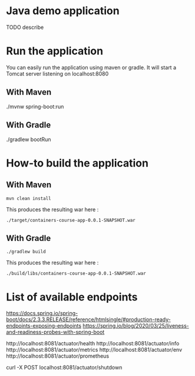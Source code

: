 # Java demo application

TODO describe

# Run the application

You can easily run the application using maven or gradle. It will start a Tomcat server listening on localhost:8080

## With Maven
./mvnw spring-boot:run

## With Gradle
./gradlew bootRun

# How-to build the application

## With Maven

```
mvn clean install
```

This produces the resulting war here : 
```
./target/containers-course-app-0.0.1-SNAPSHOT.war
```


## With Gradle

```
./gradlew build
```
This produces the resulting war here :
```
./build/libs/containers-course-app-0.0.1-SNAPSHOT.war
```

# List of available endpoints

https://docs.spring.io/spring-boot/docs/2.3.3.RELEASE/reference/htmlsingle/#production-ready-endpoints-exposing-endpoints
https://spring.io/blog/2020/03/25/liveness-and-readiness-probes-with-spring-boot

http://localhost:8081/actuator/health
http://localhost:8081/actuator/info
http://localhost:8081/actuator/metrics
http://localhost:8081/actuator/env
http://localhost:8081/actuator/prometheus

curl -X POST localhost:8081/actuator/shutdown

